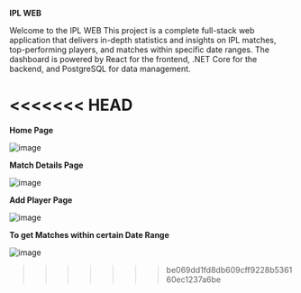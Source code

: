 **IPL WEB**

Welcome to the IPL WEB This project is a complete full-stack web application that delivers in-depth statistics and insights on IPL matches, top-performing players, and matches within specific date ranges. The dashboard is powered by React for the frontend, .NET Core for the backend, and PostgreSQL for data management.


<<<<<<< HEAD
=======
**Home Page**

![image](https://github.com/user-attachments/assets/b5d55911-182e-4a52-bf05-3f9e249c4971)


**Match Details Page**

![image](https://github.com/user-attachments/assets/0eadf1ce-7c7a-469c-b682-4a6af15b4d9f)


**Add Player Page**

![image](https://github.com/user-attachments/assets/4a7ce2f1-91b4-4ef2-86c4-842550ffa347)


**To get Matches within certain Date Range**

![image](https://github.com/user-attachments/assets/2945114c-fff8-4cc2-9f27-ce674d1d1a81)
>>>>>>> be069dd1fd8db609cff9228b536160ec1237a6be
